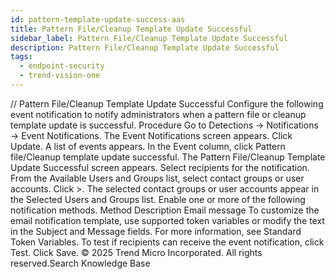 ```yaml
---
id: pattern-template-update-success-aas
title: Pattern File/Cleanup Template Update Successful
sidebar_label: Pattern File/Cleanup Template Update Successful
description: Pattern File/Cleanup Template Update Successful
tags:
  - endpoint-security
  - trend-vision-one
---
```


/*<![CDATA[*/ $('#title').html($('meta[name=map-description]').attr('content')); /*]]>*/ Pattern File/Cleanup Template Update Successful Configure the following event notification to notify administrators when a pattern file or cleanup template update is successful. Procedure Go to Detections → Notifications → Event Notifications. The Event Notifications screen appears. Click Update. A list of events appears. In the Event column, click Pattern file/Cleanup template update successful. The Pattern File/Cleanup Template Update Successful screen appears. Select recipients for the notification. From the Available Users and Groups list, select contact groups or user accounts. Click >. The selected contact groups or user accounts appear in the Selected Users and Groups list. Enable one or more of the following notification methods. Method Description Email message To customize the email notification template, use supported token variables or modify the text in the Subject and Message fields. For more information, see Standard Token Variables. To test if recipients can receive the event notification, click Test. Click Save. © 2025 Trend Micro Incorporated. All rights reserved.Search Knowledge Base